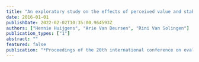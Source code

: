 ```yaml
---
title: "An exploratory study on the effects of perceived value and stakeholder satisfaction on software projects"
date: 2016-01-01
publishDate: 2022-02-02T10:35:00.964593Z
authors: ["Hennie Huijgens", "Arie Van Deursen", "Rini Van Solingen"]
publication_types: ["1"]
abstract: ""
featured: false
publication: "*Proceedings of the 20th international conference on evaluation and assessment in software engineering*"
---
```


